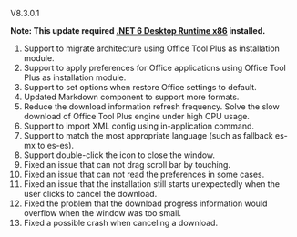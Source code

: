 V8.3.0.1

**Note: This update required [.NET 6 Desktop Runtime x86](https://dotnet.microsoft.com/en-us/download/dotnet/6.0/runtime) installed.**

1. Support to migrate architecture using Office Tool Plus as installation module.
2. Support to apply preferences for Office applications using Office Tool Plus as installation module.
3. Support to set options when restore Office settings to default.
4. Updated Markdown component to support more formats.
5. Reduce the download information refresh frequency. Solve the slow download of Office Tool Plus engine under high CPU usage.
6. Support to import XML config using in-application command.
7. Support to match the most appropriate language (such as fallback es-mx to es-es).
8. Support double-click the icon to close the window.
9. Fixed an issue that can not drag scroll bar by touching.
10. Fixed an issue that can not read the preferences in some cases.
11. Fixed an issue that the installation still starts unexpectedly when the user clicks to cancel the download.
12. Fixed the problem that the download progress information would overflow when the window was too small.
13. Fixed a possible crash when canceling a download.
